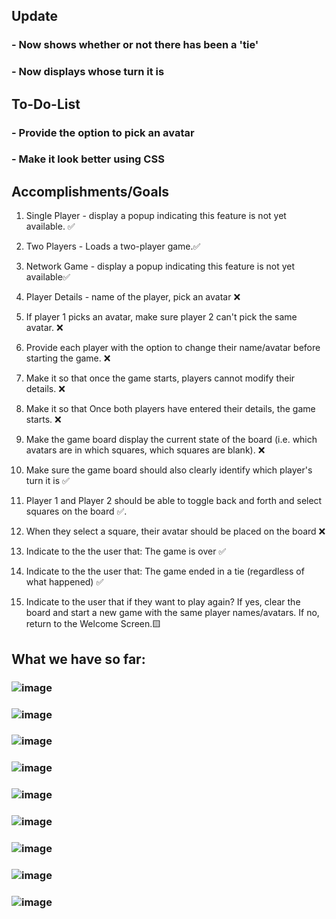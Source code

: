 ## Update
### - Now shows whether or not there has been a 'tie'
### - Now displays whose turn it is

##  To-Do-List
### - Provide the option to pick an avatar
### - Make it look better using CSS

## Accomplishments/Goals

1. Single Player - display a popup indicating this feature is not yet available. ✅

2. Two Players - Loads a two-player game.✅

3. Network Game - display a popup indicating this feature is not yet available✅

4. Player Details - name of the player, pick an avatar ❌

5. If player 1 picks an avatar, make sure player 2 can't pick the same avatar. ❌

6. Provide each player with the option to change their name/avatar before starting the game. ❌

7. Make it so that once the game starts, players cannot modify their details. ❌

8. Make it so that Once both players have entered their details, the game starts. ❌

9. Make the game board display the current state of the board (i.e. which avatars are in which squares, which squares are blank). ❌

10. Make sure the game board should also clearly identify which player's turn it is ✅

11. Player 1 and Player 2 should be able to toggle back and forth and select squares on the board ✅. 

12. When they select a square, their avatar should be placed on the board ❌

13. Indicate to the the user that: The game is over ✅

14. Indicate to the the user that: The game ended in a tie (regardless of what happened) ✅

15. Indicate to the user that if they want to play again? If yes, clear the board and start a new game with the same player names/avatars. If no, return to the Welcome Screen.🟨


## What we have so far:

### ![image](https://user-images.githubusercontent.com/58355275/215985104-91c2d070-be9b-410a-b5ec-324880301a3f.png)

### ![image](https://user-images.githubusercontent.com/58355275/216742181-15b3e724-1c75-4908-8fb3-c71df7fa2a2b.png)

### ![image](https://user-images.githubusercontent.com/58355275/216742209-24889660-6ee6-415c-9d28-46009cdb1ab7.png)

### ![image](https://user-images.githubusercontent.com/58355275/216792477-7fc7b24c-2b75-42d5-aedf-940e5d9b5e88.png)

### ![image](https://user-images.githubusercontent.com/58355275/216792488-2c8c243f-8582-40fd-b00d-ef73b00dfb91.png)

### ![image](https://user-images.githubusercontent.com/58355275/216792498-53e81c28-f460-404d-becc-20e7b25610d0.png)

### ![image](https://user-images.githubusercontent.com/58355275/217154263-8ef74109-47ec-47e5-85f9-157222365513.png)

### ![image](https://user-images.githubusercontent.com/58355275/217155605-7d750b32-9b6d-4ce7-a5a3-fdd97211206d.png)

### ![image](https://user-images.githubusercontent.com/58355275/217154812-907f1084-aec5-479b-8696-22e3727c7041.png)








